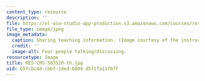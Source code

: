 ```yaml
---
content_type: resource
description: ''
file: https://ol-ocw-studio-app-production.s3.amazonaws.com/courses/res-cms-503-becoming-a-more-equitable-educator-mindsets-and-practices-spring-2020/65fcbc4dcbb714ed6094d5f1fa11fb7f_RES-CMS-503S20-th.jpg
file_type: image/jpeg
image_metadata:
  caption: Sharing teaching information. (Image courtesy of the instructor.)
  credit: ''
  image-alt: Four people talking/discussing.
resourcetype: Image
title: RES-CMS-503S20-th.jpg
uid: 65fcbc4d-cbb7-14ed-6094-d5f1fa11fb7f
---
```

